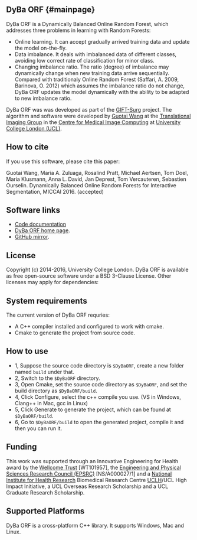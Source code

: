 DyBa ORF {#mainpage}
--------
DyBa ORF is a Dynamically Balanced Online Random Forest, which addresses three problems in learning with Random Forests:  
* Online learning. It can accept gradually arrived training data and update the model on-the-fly.
* Data imbalance. It deals with imbalanced data of different classes, avoiding low correct rate of classification for minor class.
* Changing imbalance ratio. The ratio (degree) of imbalance may dynamically change when new training data arrive sequentially. Compared with traditionaly Online Random Forest (Saffari, A. 2009, Barinova, O. 2012) which assumes the imbalance ratio do not change,
    DyBa ORF updates the model dynamically with the ability to be adapted to new imbalance ratio.

DyBa ORF was was developed as part of the [GIFT-Surg][giftsurg] project. The algorithm and software were developed by [Guotai Wang][guotai] at the [Translational Imaging Group][tig] in the [Centre for Medical Image Computing][cmic] at [University College London (UCL)][ucl].

How to cite
----------

If you use this software, please cite this paper:

Guotai Wang, Maria A. Zuluaga, Rosalind Pratt, Michael Aertsen, Tom Doel, Maria Klusmann, Anna L. David, Jan Deprest, Tom Vercauteren, Sebastien Ourselin. Dynamically Balanced Online Random Forests for Interactive Segmentation, MICCAI 2016. (accepted)

Software links
--------------

- [Code documentation][DyBaORFDocs]
- [DyBa ORF home page][DyBaORFHome].
- [GitHub mirror][githubhome].

License
-----------

Copyright (c) 2014-2016, University College London.
DyBa ORF is available as free open-source software under a BSD 3-Clause License. Other licenses may apply for dependencies:


System requirements
-------------------

The current version of DyBa ORF requries:
* A C++ compiler installed and configured to work with cmake.
* Cmake to generate the project from source code.

How to use
-------------------

- 1, Suppose the source code directory is `$DyBaORF`, create a new folder named `build` under that.
- 2, Switch to the `$DyBaORF` directory.
- 3, Open Cmake, set the source code directory as `$DyBaORF`, and set the build directory as `$DyBaORF/build`.
- 4, Click Configure, select the c++ compile you use. (VS in Windows, Clang++ in Mac, gcc in Linux)
- 5, Click Generate to generate the project, which can be found at `$DyBaORF/build`.
- 6, Go to `$DyBaORF/build` to open the generated project, compile it and then you can run it.

Funding
-------------------

This work was supported through an Innovative Engineering for Health award by the [Wellcome Trust][wellcometrust] [WT101957], the [Engineering and Physical Sciences Research Council (EPSRC)][epsrc] [NS/A000027/1] and a [National Institute for Health Research][nihr] Biomedical Research Centre [UCLH][uclh]/UCL High Impact Initiative, a UCL Overseas Research Scholarship and a UCL Graduate Research Scholarship.

Supported Platforms
-------------------

DyBa ORF is a cross-platform C++ library. It supports Windows, Mac and Linux.

[tig]: http://cmictig.cs.ucl.ac.uk
[giftsurg]: http://www.gift-surg.ac.uk
[cmic]: http://cmic.cs.ucl.ac.uk
[ucl]: http://www.ucl.ac.uk
[nihr]: http://www.nihr.ac.uk/research
[uclh]: http://www.uclh.nhs.uk
[epsrc]: http://www.epsrc.ac.uk
[wellcometrust]: http://www.wellcome.ac.uk
[maxflow]: http://uk.mathworks.com/matlabcentral/fileexchange/21310-maxflow
[coremat]: http://github.com/tomdoel/coremat
[dicomat]: http://github.com/tomdoel/dicomat
[citation]: http://www.sciencedirect.com/science/article/pii/S1361841516300287
[DyBaORFHome]: https://cmiclab.cs.ucl.ac.uk/GIFT-Surg/DyBaORF
[DyBaORFDocs]: http://cmic.cs.ucl.ac.uk/giftsurg/dybaorf/
[githubhome]: https://github.com/gift-surg/DyBaORF
[guotai]: http://cmictig.cs.ucl.ac.uk/people/phd-students/guotai-wang
